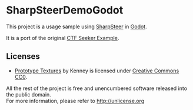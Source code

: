 # SharpSteerDemoGodot

This project is a usage sample using [SharpSteer](https://github.com/lucasteles/SharpSteer2) in [Godot](https://godotengine.org/).

It is a port of the original [CTF Seeker Example](https://github.com/lucasteles/SharpSteer2/tree/master/SharpSteer2.Demo/PlugIns/Ctf).

## Licenses
 - [Prototype Textures](https://www.kenney.nl/assets/prototype-textures) by Kenney is licensed under [Creative Commons CC0](https://creativecommons.org/publicdomain/zero/1.0/).

All the rest of the project is free and unencumbered software released into the public domain.  
For more information, please refer to http://unlicense.org
